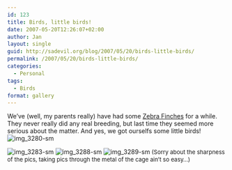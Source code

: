 ```yaml
---
id: 123
title: Birds, little birds!
date: 2007-05-20T12:26:07+02:00
author: Jan
layout: single
guid: http://sadevil.org/blog/2007/05/20/birds-little-birds/
permalink: /2007/05/20/birds-little-birds/
categories:
  - Personal
tags:
  - Birds
format: gallery
---
```

We&#8217;ve (well, my parents really) have had some <a href="http://en.wikipedia.org/wiki/Zebra_Finch" target="_blank">Zebra Finches</a> for a while. They never really did any real breeding, but last time they seemed more serious about the matter. And yes, we got ourselfs some little birds!  
<img class="alignleft size-full wp-image-1674" src="/assets/images/2007/05/IMG_3280-sm.jpg" alt="img_3280-sm" width="576" height="432" srcset="/assets/images/2007/05/IMG_3280-sm.jpg 576w, /assets/images/2007/05/IMG_3280-sm-300x225.jpg 300w, /assets/images/2007/05/IMG_3280-sm-467x350.jpg 467w, /assets/images/2007/05/IMG_3280-sm-150x113.jpg 150w" sizes="(max-width: 576px) 100vw, 576px" /> 

<img class="alignleft size-medium wp-image-1675" src="/assets/images/2007/05/IMG_3283-sm-300x225.jpg" alt="img_3283-sm" width="300" height="225" srcset="/assets/images/2007/05/IMG_3283-sm-300x225.jpg 300w, /assets/images/2007/05/IMG_3283-sm-467x350.jpg 467w, /assets/images/2007/05/IMG_3283-sm-150x113.jpg 150w, /assets/images/2007/05/IMG_3283-sm.jpg 576w" sizes="(max-width: 300px) 100vw, 300px" /> 

<img class="alignleft size-medium wp-image-1676" src="/assets/images/2007/05/IMG_3288-sm-300x225.jpg" alt="img_3288-sm" width="300" height="225" srcset="/assets/images/2007/05/IMG_3288-sm-300x225.jpg 300w, /assets/images/2007/05/IMG_3288-sm-467x350.jpg 467w, /assets/images/2007/05/IMG_3288-sm-150x113.jpg 150w, /assets/images/2007/05/IMG_3288-sm.jpg 576w" sizes="(max-width: 300px) 100vw, 300px" /> 

<img class="alignleft size-medium wp-image-1677" src="/assets/images/2007/05/IMG_3289-sm-300x225.jpg" alt="img_3289-sm" width="300" height="225" srcset="/assets/images/2007/05/IMG_3289-sm-300x225.jpg 300w, /assets/images/2007/05/IMG_3289-sm-467x350.jpg 467w, /assets/images/2007/05/IMG_3289-sm-150x113.jpg 150w, /assets/images/2007/05/IMG_3289-sm.jpg 576w" sizes="(max-width: 300px) 100vw, 300px" />  
<span style="font-size: small;">(Sorry about the sharpness of the pics, taking pics through the metal of the cage ain&#8217;t so easy&#8230;)</span>